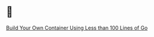 # 🐳

[Build Your Own Container Using Less than 100 Lines of Go](https://www.infoq.com/articles/build-a-container-golang/)
